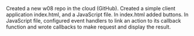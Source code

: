 Created a new w08 repo in the cloud (GitHub).
Created a simple client application index.html, and a JavaScript file.
In index.html added buttons.
In JavaScript file, configured event handlers to link an action to its callback function and wrote callbacks to make request and display the result.